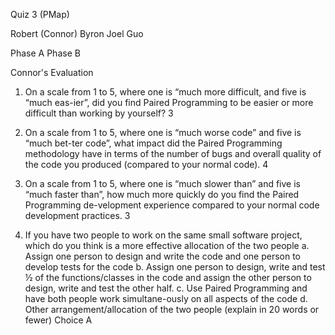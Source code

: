 Quiz 3 (PMap)

Robert (Connor) Byron
Joel Guo

Phase A <jg55475><rcb2746>
Phase B <rcb2746><jg55475>


Connor's Evaluation
1. On a scale from 1 to 5, where one is “much more difficult, and five is “much eas-ier”, did you find Paired Programming to be easier or more difficult than working by yourself?
3

2. On a scale from 1 to 5, where one is “much worse code” and five is “much bet-ter code”, what impact did the Paired Programming methodology have in terms of the number of bugs and overall quality of the code you produced (compared to your normal code).
4

3. On a scale from 1 to 5, where one is “much slower than” and five is “much faster than”, how much more quickly do you find the Paired Programming de-velopment experience compared to your normal code development practices.
3

4. If you have two people to work on the same small software project, which do you think is a more effective allocation of the two people a. Assign one person to design and write the code and one person to develop tests for the code b. Assign one person to design, write and test ½ of the functions/classes in the code and assign the other person to design, write and test the other half. c. Use Paired Programming and have both people work simultane-ously on all aspects of the code d. Other arrangement/allocation of the two people (explain in 20 words or fewer)
Choice A